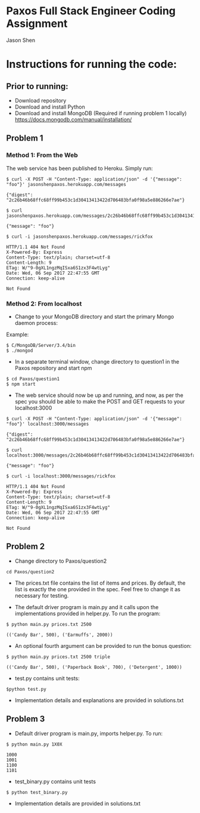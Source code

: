 # Paxos Full Stack Engineer Coding Assignment
Jason Shen



# Instructions for running the code:

## Prior to running:

* Download repository
* Download and install Python
* Download and install MongoDB (Required if running problem 1 locally)
  https://docs.mongodb.com/manual/installation/

## Problem 1

### Method 1: From the Web

The web service has been published to Heroku. Simply run:

``` 
$ curl -X POST -H "Content-Type: application/json" -d '{"message": "foo"}' jasonshenpaxos.herokuapp.com/messages

{"digest": "2c26b46b68ffc68ff99b453c1d30413413422d706483bfa0f98a5e886266e7ae"}
```

```
$ curl jasonshenpaxos.herokuapp.com/messages/2c26b46b68ffc68ff99b453c1d30413413422d706483bfa0f98a5e886266e7ae

{"message": "foo"}
```

```
$ curl -i jasonshenpaxos.herokuapp.com/messages/rickfox

HTTP/1.1 404 Not Found
X-Powered-By: Express
Content-Type: text/plain; charset=utf-8
Content-Length: 9
ETag: W/"9-0gXL1ngzMqISxa6S1zx3F4wtLyg"
Date: Wed, 06 Sep 2017 22:47:55 GMT
Connection: keep-alive

Not Found
```

### Method 2: From localhost

* Change to your MongoDB directory and start the primary Mongo daemon process:

Example:

``` 
$ C/MongoDB/Server/3.4/bin
$ ./mongod
```
* In a separate terminal window, change directory to question1 in the Paxos repository and start npm

```
$ cd Paxos/question1
$ npm start
```
* The web service should now be up and running, and now, as per the spec you should be able to make the POST and GET requests to your localhost:3000

``` 
$ curl -X POST -H "Content-Type: application/json" -d '{"message": "foo"}' localhost:3000/messages

{"digest": "2c26b46b68ffc68ff99b453c1d30413413422d706483bfa0f98a5e886266e7ae"}
```

```
$ curl localhost:3000/messages/2c26b46b68ffc68ff99b453c1d30413413422d706483bfa0f98a5e886266e7ae

{"message": "foo"}
```

```
$ curl -i localhost:3000/messages/rickfox

HTTP/1.1 404 Not Found
X-Powered-By: Express
Content-Type: text/plain; charset=utf-8
Content-Length: 9
ETag: W/"9-0gXL1ngzMqISxa6S1zx3F4wtLyg"
Date: Wed, 06 Sep 2017 22:47:55 GMT
Connection: keep-alive

Not Found
```

## Problem 2

* Change directory to Paxos/question2

```
cd Paxos/question2
```
* The prices.txt file contains the list of items and prices. By default, the list is exactly the one provided in the spec. Feel free to change it as necessary for testing.

* The default driver program is main.py and it calls upon the implementations provided in helper.py. To run the program:

``` 
$ python main.py prices.txt 2500

(('Candy Bar', 500), ('Earmuffs', 2000))
```

* An optional fourth argument can be provided to run the bonus question:
``` 
$ python main.py prices.txt 2500 triple

(('Candy Bar', 500), ('Paperback Book', 700), ('Detergent', 1000))
```

* test.py contains unit tests:

```
$python test.py
```

* Implementation details and explanations are provided in solutions.txt

## Problem 3

* Default driver program is main.py, imports helper.py. To run:

``` 
$ python main.py 1X0X

1000
1001
1100
1101
```
* test_binary.py contains unit tests
```
$ python test_binary.py
```

* Implementation details are provided in solutions.txt
